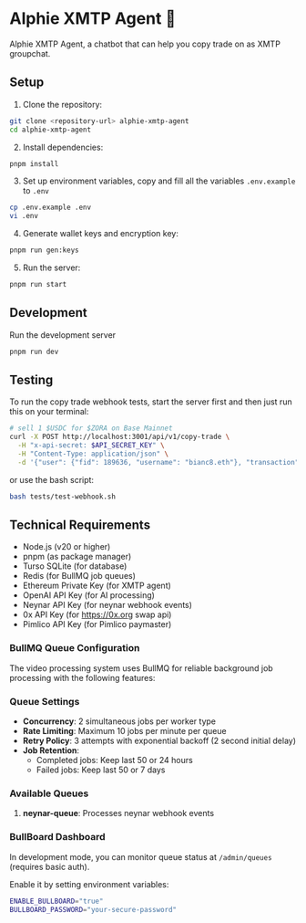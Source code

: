 # Alphie XMTP Agent 🦊

Alphie XMTP Agent, a chatbot that can help you copy trade on as XMTP groupchat.

## Setup

1. Clone the repository:

```bash
git clone <repository-url> alphie-xmtp-agent
cd alphie-xmtp-agent
```

2. Install dependencies:

```bash
pnpm install
```

3. Set up environment variables, copy and fill all the variables `.env.example` to `.env`

```bash
cp .env.example .env
vi .env
```

4. Generate wallet keys and encryption key:

```bash
pnpm run gen:keys
```

5. Run the server:

```bash
pnpm run start
```

## Development

Run the development server

```bash
pnpm run dev
```

## Testing

To run the copy trade webhook tests, start the server first and then just run this on your terminal:

```bash
# sell 1 $USDC for $ZORA on Base Mainnet
curl -X POST http://localhost:3001/api/v1/copy-trade \
  -H "x-api-secret: $API_SECRET_KEY" \
  -H "Content-Type: application/json" \
  -d '{"user": {"fid": 189636, "username": "bianc8.eth"}, "transaction": {"chainId": 8453, "transactionHash": "0x3d4d44b40b5bbbd659c64ce16277f5a0ef2390afc9126b4932de7bb320769649", "buyToken": "0x1111111111166b7FE7bd91427724B487980aFc69", "sellToken": "0x833589fCD6eDb6E08f4c7C32D4f71b54bdA02913", "sellAmount": "1"}}'
```

or use the bash script:

```bash
bash tests/test-webhook.sh
```

## Technical Requirements

- Node.js (v20 or higher)
- pnpm (as package manager)
- Turso SQLite (for database)
- Redis (for BullMQ job queues)
- Ethereum Private Key (for XMTP agent)
- OpenAI API Key (for AI processing)
- Neynar API Key (for neynar webhook events)
- 0x API Key (for https://0x.org swap api)
- Pimlico API Key (for Pimlico paymaster)

### BullMQ Queue Configuration

The video processing system uses BullMQ for reliable background job processing with the following features:

### Queue Settings

- **Concurrency**: 2 simultaneous jobs per worker type
- **Rate Limiting**: Maximum 10 jobs per minute per queue
- **Retry Policy**: 3 attempts with exponential backoff (2 second initial delay)
- **Job Retention**:
  - Completed jobs: Keep last 50 or 24 hours
  - Failed jobs: Keep last 50 or 7 days

### Available Queues

1. **neynar-queue**: Processes neynar webhook events


### BullBoard Dashboard

In development mode, you can monitor queue status at `/admin/queues` (requires basic auth).

Enable it by setting environment variables:

```bash
ENABLE_BULLBOARD="true"
BULLBOARD_PASSWORD="your-secure-password"
```